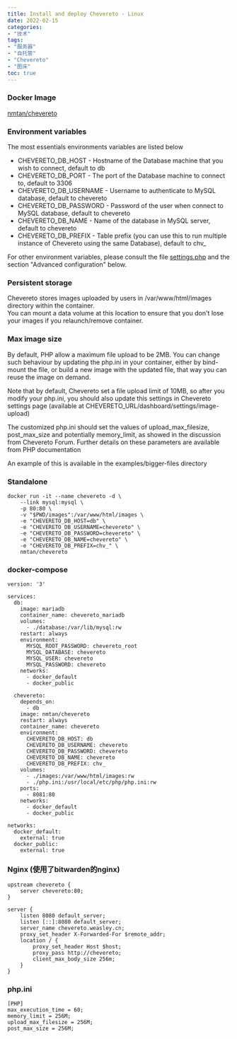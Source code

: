 ```yaml
---
title: Install and deploy Chevereto - Linux
date: 2022-02-15
categories:
- "技术"
tags:
- "服务器"
- "自托管"
- "Chevereto"
- "图床"
toc: true
---
```


### Docker Image
[nmtan/chevereto](https://hub.docker.com/r/nmtan/chevereto/)

### Environment variables
The most essentials environments variables are listed below
- CHEVERETO_DB_HOST - Hostname of the Database machine that you wish to connect, default to db
- CHEVERETO_DB_PORT - The port of the Database machine to connect to, default to 3306
- CHEVERETO_DB_USERNAME - Username to authenticate to MySQL database, default to chevereto
- CHEVERETO_DB_PASSWORD - Password of the user when connect to MySQL database, default to chevereto
- CHEVERETO_DB_NAME - Name of the database in MySQL server, default to chevereto
- CHEVERETO_DB_PREFIX - Table prefix (you can use this to run multiple instance of Chevereto using the same Database), default to chv_

For other environment variables, please consult the file [settings.php](https://github.com/tanmng/docker-chevereto/blob/master/settings.php) and the section "Advanced configuration" below.

### Persistent storage
Chevereto stores images uploaded by users in /var/www/html/images directory within the container.  
You can mount a data volume at this location to ensure that you don't lose your images if you relaunch/remove container.

### Max image size
By default, PHP allow a maximum file upload to be 2MB. You can change such behaviour by updating the php.ini in your container, either by bind-mount the file, or build a new image with the updated file, that way you can reuse the image on demand.

Note that by default, Chevereto set a file upload limit of 10MB, so after you modify your php.ini, you should also update this settings in Chevereto settings page (available at CHEVERETO_URL/dashboard/settings/image-upload)

The customized php.ini should set the values of upload_max_filesize, post_max_size and potentially memory_limit, as showed in the discussion from Chevereto Forum. Further details on these parameters are available from PHP documentation

An example of this is available in the examples/bigger-files directory

### Standalone
```
docker run -it --name chevereto -d \
    --link mysql:mysql \
    -p 80:80 \
    -v "$PWD/images":/var/www/html/images \
    -e "CHEVERETO_DB_HOST=db" \
    -e "CHEVERETO_DB_USERNAME=chevereto" \
    -e "CHEVERETO_DB_PASSWORD=chevereto" \
    -e "CHEVERETO_DB_NAME=chevereto" \
    -e "CHEVERETO_DB_PREFIX=chv_" \
    nmtan/chevereto
```

### docker-compose
```
version: '3'

services:
  db:
    image: mariadb
    container_name: chevereto_mariadb
    volumes:
      - ./database:/var/lib/mysql:rw
    restart: always
    environment:
      MYSQL_ROOT_PASSWORD: chevereto_root
      MYSQL_DATABASE: chevereto
      MYSQL_USER: chevereto
      MYSQL_PASSWORD: chevereto
    networks:
      - docker_default
      - docker_public

  chevereto:
    depends_on:
      - db
    image: nmtan/chevereto
    restart: always
    container_name: chevereto
    environment:
      CHEVERETO_DB_HOST: db
      CHEVERETO_DB_USERNAME: chevereto
      CHEVERETO_DB_PASSWORD: chevereto
      CHEVERETO_DB_NAME: chevereto
      CHEVERETO_DB_PREFIX: chv_
    volumes:
      - ./images:/var/www/html/images:rw
      - ./php.ini:/usr/local/etc/php/php.ini:rw
    ports:
      - 8081:80
    networks:
      - docker_default
      - docker_public

networks:
  docker_default:
    external: true
  docker_public:
    external: true
```

### Nginx (使用了bitwarden的nginx) 
```
upstream chevereto {
    server chevereto:80;
}

server {
    listen 8080 default_server;
    listen [::]:8080 default_server;
    server_name chevereto.weasley.cn;
    proxy_set_header X-Forwarded-For $remote_addr;
    location / {
        proxy_set_header Host $host;
        proxy_pass http://chevereto;
        client_max_body_size 256m;
    }
}
```

### php.ini
```
[PHP]
max_execution_time = 60;
memory_limit = 256M;
upload_max_filesize = 256M;
post_max_size = 256M;
```